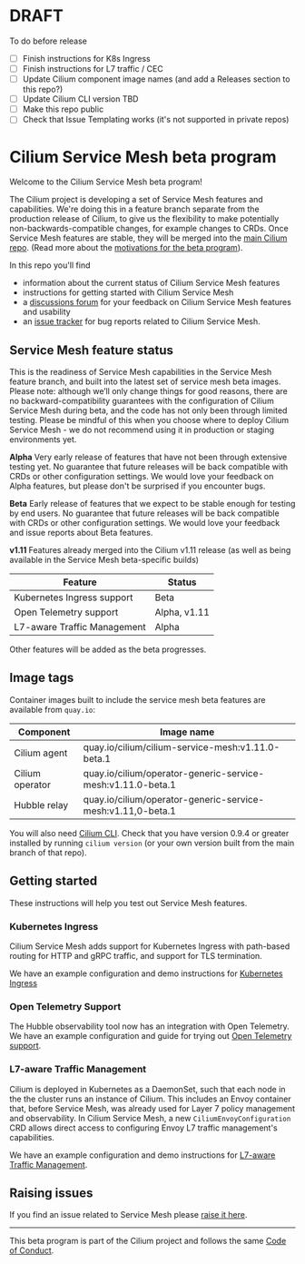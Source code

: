 # DRAFT

To do before release 

- [ ] Finish instructions for K8s Ingress
- [ ] Finish instructions for L7 traffic / CEC
- [ ] Update Cilium component image names (and add a Releases section to this repo?) 
- [ ] Update Cilium CLI version TBD
- [ ] Make this repo public 
- [ ] Check that Issue Templating works (it's not supported in private repos) 

# Cilium Service Mesh beta program

Welcome to the Cilium Service Mesh beta program! 

The Cilium project is developing a set of Service Mesh features and capabilities. We're doing this in a feature branch separate from the production release of Cilium, to give us the flexibility to make potentially non-backwards-compatible changes, for example changes to CRDs. Once Service Mesh features are stable, they will be merged into the [main Cilium repo](https://github.com/cilium/cilium). (Read more about the [motivations for the beta program](https://cilium.io/blog/2021/12/01/cilium-service-mesh-beta)). 

In this repo you'll find 
* information about the current status of Cilium Service Mesh features
* instructions for getting started with Cilium Service Mesh
* a [discussions forum](https://github.com/cilium/cilium-service-mesh-beta/discussions) for your feedback on Cilium Service Mesh features and usability
* an [issue tracker](https://github.com/cilium/cilium-service-mesh-beta/issues) for bug reports related to Cilium Service Mesh. 

## Service Mesh feature status 

This is the readiness of Service Mesh capabilities in the Service Mesh feature branch, and built into the latest set of service mesh beta images. Please note: although we’ll only change things for good reasons, there are no backward-compatibility guarantees with the configuration of Cilium Service Mesh during beta, and the code has not only been through limited testing. Please be mindful of this when you choose where to deploy Cilium Service Mesh - we do not recommend using it in production or staging environments yet.

**Alpha** Very early release of features that have not been through extensive testing yet. No guarantee that future releases will be back compatible with CRDs or other configuration settings. We would love your feedback on Alpha features, but please don't be surprised if you encounter bugs.

**Beta** Early release of features that we expect to be stable enough for testing by end users. No guarantee that future releases will be back compatible with CRDs or other configuration settings. We would love your feedback and issue reports about Beta features. 

**v1.11** Features already merged into the Cilium v1.11 release (as well as being available in the Service Mesh beta-specific builds)

| Feature | Status | 
|---------|--------|
| Kubernetes Ingress support | Beta |
| Open Telemetry support | Alpha, v1.11 |
| L7-aware Traffic Management | Alpha | 

Other features will be added as the beta progresses. 

## Image tags

Container images built to include the service mesh beta features are available from `quay.io`: 

| Component | Image name | 
|-----------|------------|
| Cilium agent | quay.io/cilium/cilium-service-mesh:v1.11.0-beta.1 |
| Cilium operator | quay.io/cilium/operator-generic-service-mesh:v1.11.0-beta.1 | 
| Hubble relay | quay.io/cilium/operator-generic-service-mesh:v1.11,0-beta.1 | 

You will also need [Cilium CLI](https://github.com/cilium/cilium-cli). Check that you have version 0.9.4 or greater installed by running `cilium version` (or your own version built from the main branch of that repo). 

## Getting started

These instructions will help you test out Service Mesh features. 

### Kubernetes Ingress

Cilium Service Mesh adds support for Kubernetes Ingress with path-based routing for HTTP and gRPC traffic, and support for TLS termination. 

We have an example configuration and demo instructions for [Kubernetes Ingress](https://github.com/cilium/cilium-service-mesh-beta/tree/main/kubernetes-ingress) 

### Open Telemetry Support 

The Hubble observability tool now has an integration with Open Telemetry.  We have an example configuration and guide for trying out [Open Telemetry support](https://github.com/cilium/hubble-otel/blob/main/USER_GUIDE_KIND.md). 

### L7-aware Traffic Management

Cilium is deployed in Kubernetes as a DaemonSet, such that each node in the the cluster runs an instance of Cilium. This includes an Envoy container that, before Service Mesh, was already used for Layer 7 policy management and observability. In Cilium Service Mesh, a new `CiliumEnvoyConfiguration` CRD allows direct access to configuring Envoy L7 traffic management's capabilities. 

We have an example configuration and demo instructions for [L7-aware Traffic Management](https://github.com/cilium/cilium-service-mesh-beta/tree/main/l7-traffic-management).  

## Raising issues

If you find an issue related to Service Mesh please [raise it here](https://github.com/cilium/cilium-service-mesh-beta/issues). 

---

This beta program is part of the Cilium project and follows the same [Code of Conduct](https://github.com/cilium/cilium/blob/master/CODE_OF_CONDUCT.md). 

